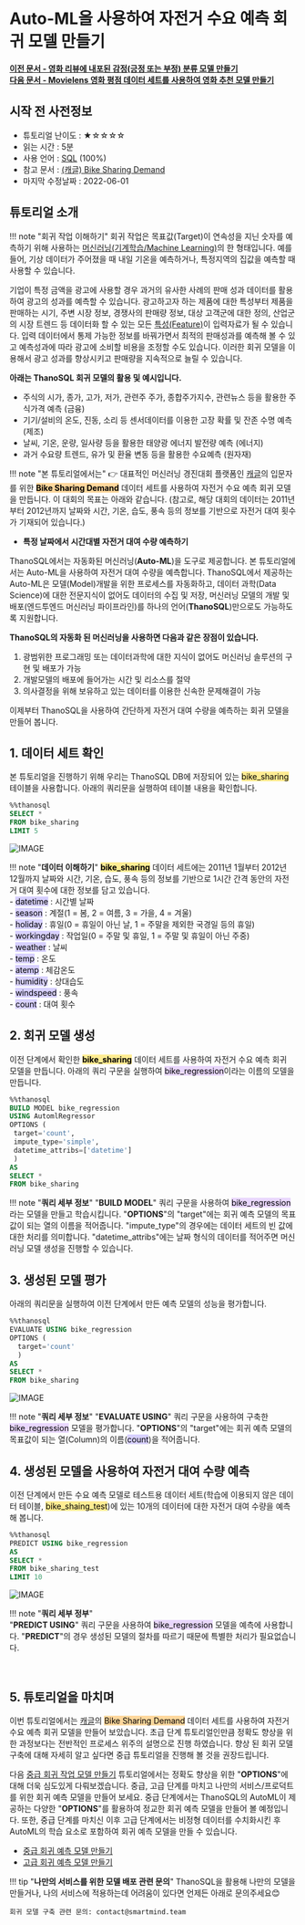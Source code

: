 # __Auto-ML을 사용하여 자전거 수요 예측 회귀 모델 만들기__ 

**[이전 문서 - 영화 리뷰에 내포된 감정(긍정 또는 부정) 분류 모델 만들기](http://127.0.0.1:8000/tutorials/thanosql_ml/classification/classification_Electra/)** <br> **[다음 문서 - Movielens 영화 평점 데이터 세트를 사용하여 영화 추천 모델 만들기](http://127.0.0.1:8000/tutorials/thanosql_ml/recommendation/recommendation_lfm/)**

## 시작 전 사전정보

- 튜토리얼 난이도 : ★☆☆☆☆
- 읽는 시간 : 5분
- 사용 언어 : [SQL](https://ko.wikipedia.org/wiki/SQL) (100%)
- 참고 문서 : [(캐글) Bike Sharing Demand](https://www.kaggle.com/competitions/bike-sharing-demand/overview)
- 마지막 수정날짜 : 2022-06-01

## 튜토리얼 소개

!!! note "회귀 작업 이해하기"
    회귀 작업은 목표값(Target)이 연속성을 지닌 숫자를 예측하기 위해 사용하는 [머신러닝(기계학습/Machine Learning)](https://ko.wikipedia.org/wiki/%EA%B8%B0%EA%B3%84_%ED%95%99%EC%8A%B5)의 한 형태입니다. 예를 들어, 기상 데이터가 주어졌을 때 내일 기온을 예측하거나, 특정지역의 집값을 예측할 때 사용할 수 있습니다. 

기업이 특정 금액을 광고에 사용할 경우 과거의 유사한 사례의 판매 성과 데이터를 활용하여 광고의 성과를 예측할 수 있습니다. 광고하고자 하는 제품에 대한 특성부터 제품을 판매하는 시기, 주변 시장 정보, 경쟁사의 판매량 정보, 대상 고객군에 대한 정의, 산업군의 시장 트렌드 등 데이터화 할 수 있는 모든 [특성(Feature)](https://ko.wikipedia.org/wiki/%ED%8A%B9%EC%A7%95_(%EA%B8%B0%EA%B3%84_%ED%95%99%EC%8A%B5))이 입력자료가 될 수 있습니다. 입력 데이터에서 통제 가능한 정보를 바꿔가면서 최적의 판매성과를 예측해 볼 수 있고 예측성과에 따라 광고에 소비할 비용을 조정할 수도 있습니다. 이러한 회귀 모델을 이용해서 광고 성과를 향상시키고 판매량을 지속적으로 늘릴 수 있습니다. 

__아래는 ThanoSQL 회귀 모델의 활용 및 예시입니다.__ 

 - 주식의 시가, 종가, 고가, 저가, 관련주 주가, 종합주가지수, 관련뉴스 등을 활용한 주식가격 예측 (금융)
 - 기기/설비의 온도, 진동, 소리 등 센서데이터를 이용한 고장 확률 및 잔존 수명 예측 (제조)
 - 날씨, 기온, 운량, 일사량 등을 활용한 태양광 에너지 발전량 예측 (에너지)
 - 과거 수요량 트렌드, 유가 및 환율 변동 등을 활용한 수요예측 (원자재) <br>

!!! note "본 튜토리얼에서는"
    :point_right: 대표적인 머신러닝 경진대회 플랫폼인 [캐글](https://www.kaggle.com/)의 입문자를 위한 <mark style="background-color:#FFD79C">__Bike Sharing Demand__</mark> 데이터 세트를 사용하여 자전거 수요 예측 회귀 모델을 만듭니다. 이 대회의 목표는 아래와 같습니다. (참고로, 해당 대회의 데이터는 2011년부터 2012년까지 날짜와 시간, 기온, 습도, 풍속 등의 정보를 기반으로 자전거 대여 횟수가 기재되어 있습니다.)

- **특정 날짜에서 시간대별 자전거 대여 수량 예측하기**

ThanoSQL에서는 자동화된 머신러닝(__Auto-ML__)을 도구로 제공합니다. 본 튜토리얼에서는 Auto-ML을 사용하여 자전거 대여 수량을 예측합니다. ThanoSQL에서 제공하는 Auto-ML은 모델(Model)개발을 위한 프로세스를 자동화하고, 데이터 과학(Data Science)에 대한 전문지식이 없어도 데이터의 수집 및 저장, 머신러닝 모델의 개발 및 배포(엔드투엔드 머신러닝 파이프라인)를 하나의 언어(__ThanoSQL__)만으로도 가능하도록 지원합니다.

**ThanoSQL의 자동화 된 머신러닝을 사용하면 다음과 같은 장점이 있습니다.**

1. 광범위한 프로그래밍 또는 데이터과학에 대한 지식이 없어도 머신러닝 솔루션의 구현 및 배포가 가능
2. 개발모델의 배포에 들어가는 시간 및 리소스를 절약
3. 의사결정을 위해 보유하고 있는 데이터를 이용한 신속한 문제해결이 가능

이제부터 ThanoSQL을 사용하여 간단하게 자전거 대여 수량을 예측하는 회귀 모델을 만들어 봅니다. 


## __1. 데이터 세트 확인__

본 튜토리얼을 진행하기 위해 우리는 ThanoSQL DB에 저장되어 있는 <mark style="background-color:#FFEC92 ">bike_sharing</mark> 테이블을 사용합니다. 아래의 쿼리문을 실행하여 테이블 내용을 확인합니다.

```sql
%%thanosql
SELECT * 
FROM bike_sharing 
LIMIT 5
```
![IMAGE](/img/automl_regression_img1.png)

!!! note "__데이터 이해하기__"
    <mark style="background-color:#FFEC92 ">__bike_sharing__</mark> 데이터 세트에는 2011년 1월부터 2012년 12월까지 날짜와 시간, 기온, 습도, 풍속 등의 정보를 기반으로 1시간 간격 동안의 자전거 대여 횟수에 대한 정보를 담고 있습니다.  
    - <mark style="background-color:#D7D0FF ">datetime</mark> : 시간별 날짜  
    - <mark style="background-color:#D7D0FF ">season</mark> : 계절(1 = 봄, 2 = 여름, 3 = 가을, 4 = 겨울)  
    - <mark style="background-color:#D7D0FF ">holiday</mark> : 휴일(0 = 휴일이 아닌 날, 1 = 주말을 제외한 국경일 등의 휴일)  
    - <mark style="background-color:#D7D0FF ">workingday</mark> : 작업일(0 = 주말 및 휴일, 1 = 주말 및 휴일이 아닌 주중)  
    - <mark style="background-color:#D7D0FF ">weather</mark> : 날씨  
    - <mark style="background-color:#D7D0FF ">temp</mark> : 온도  
    - <mark style="background-color:#D7D0FF ">atemp</mark> : 체감온도  
    - <mark style="background-color:#D7D0FF ">humidity</mark> : 상대습도  
    - <mark style="background-color:#D7D0FF ">windspeed</mark> : 풍속  
    - <mark style="background-color:#D7D0FF ">count</mark> : 대여 횟수  

## __2. 회귀 모델 생성__

이전 단계에서 확인한 <mark style="background-color:#FFEC92 ">__bike_sharing__</mark> 데이터 세트를 사용하여 자전거 수요 예측 회귀 모델을 만듭니다. 아래의 쿼리 구문을 실행하여 <mark style="background-color:#E9D7FD ">bike_regression</mark>이라는 이름의 모델을 만듭니다.

```sql
%%thanosql
BUILD MODEL bike_regression
USING AutomlRegressor
OPTIONS (
 target='count', 
 impute_type='simple', 
 datetime_attribs=['datetime']
 ) 
AS
SELECT *
FROM bike_sharing
```

!!! note "__쿼리 세부 정보__"
    "__BUILD MODEL__" 쿼리 구문을 사용하여 <mark style="background-color:#E9D7FD ">bike_regression</mark>라는 모델을 만들고 학습시킵니다. "__OPTIONS__"의 "target"에는 회귀 예측 모델의 목표값이 되는 열의 이름을 적어줍니다. "impute_type"의 경우에는 데이터 세트의 빈 값에 대한 처리를 의미합니다. "datetime_attribs"에는 날짜 형식의 데이터를 적어주면 머신러닝 모델 생성을 진행할 수 있습니다.

## __3. 생성된 모델 평가__

아래의 쿼리문을 실행하여 이전 단계에서 만든 예측 모델의 성능을 평가합니다.

```sql
%%thanosql
EVALUATE USING bike_regression 
OPTIONS (
  target='count'
  ) 
AS
SELECT *
FROM bike_sharing
```

![IMAGE](/img/automl_regression_img2.png)

!!! note "__쿼리 세부 정보__"
    "__EVALUATE USING__" 쿼리 구문을 사용하여 구축한 <mark style="background-color:#E9D7FD ">bike_regression</mark> 모델을 평가합니다. "__OPTIONS__"의 "target"에는 회귀 예측 모델의 목표값이 되는 열(Column)의 이름(<mark style="background-color:#D7D0FF">count</mark>)을 적어줍니다.

## __4. 생성된 모델을 사용하여 자전거 대여 수량 예측__

이전 단계에서 만든 수요 예측 모델로 테스트용 데이터 세트(학습에 이용되지 않은 데이터 테이블, <mark style="background-color:#FFEC92 ">bike_shaing_test</mark>)에 있는 10개의 데이터에 대한 자전거 대여 수량을 예측해 봅니다.

```sql
%%thanosql
PREDICT USING bike_regression 
AS
SELECT *
FROM bike_sharing_test
LIMIT 10
```
![IMAGE](/img/automl_regression_img3.png)

!!! note "__쿼리 세부 정부__"  
    "__PREDICT USING__" 쿼리 구문을 사용하여 <mark style="background-color:#E9D7FD ">bike_regression</mark> 모델을 예측에 사용합니다. "__PREDICT__"의 경우 생성된 모델의 절차를 따르기 때문에 특별한 처리가 필요없습니다.

<br>

## __5. 튜토리얼을 마치며__

이번 튜토리얼에서는 [캐글](https://www.kaggle.com)의 <mark style="background-color:#FFD79C">Bike Sharing Demand</mark> 데이터 세트를 사용하여 자전거 수요 예측 회귀 모델을 만들어 보았습니다. 초급 단계 튜토리얼인만큼 정확도 향상을 위한 과정보다는 전반적인 프로세스 위주의 설명으로 진행 하였습니다. 향상 된 회귀 모델 구축에 대해 자세히 알고 싶다면 중급 튜토리얼을 진행해 볼 것을 권장드립니다.

다음 [중급 회귀 작업 모델 만들기](coming_soon) 튜토리얼에서는 정확도 향상을 위한 "__OPTIONS__"에 대해 더욱 심도있게 다뤄보겠습니다. 중급, 고급 단계를 마치고 나만의 서비스/프로덕트를 위한 회귀 예측 모델을 만들어 보세요. 중급 단계에서는 ThanoSQL의 AutoML이 제공하는 다양한 "__OPTIONS__"를 활용하여 정교한 회귀 예측 모델을 만들어 볼 예정입니다. 또한, 중급 단계를 마치신 이후 고급 단계에서는 비정형 데이터를 수치화시킨 후 AutoML의 학습 요소로 포함하여 회귀 예측 모델을 만들 수 있습니다.

- [중급 회귀 예측 모델 만들기](coming_soon)
- [고급 회귀 예측 모델 만들기](coming_soon)

!!! tip "__나만의 서비스를 위한 모델 배포 관련 문의__"
    ThanoSQL을 활용해 나만의 모델을 만들거나, 나의 서비스에 적용하는데 어려움이 있다면 언제든 아래로 문의주세요😊

    회귀 모델 구축 관련 문의: contact@smartmind.team